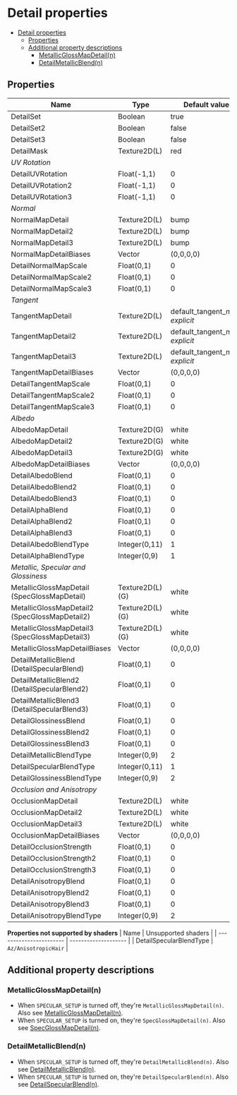 # Detail properties

- [Detail properties](#detail-properties)
  - [Properties](#properties)
  - [Additional property descriptions](#additional-property-descriptions)
    - [MetallicGlossMapDetail(n)](#metallicglossmapdetailn)
    - [DetailMetallicBlend(n)](#detailmetallicblendn)

## Properties
| Name                                          | Type            | Default value                   | Description                                                                                                 |
| --------------------------------------------- | --------------- | ------------------------------- | ----------------------------------------------------------------------------------------------------------- |
| DetailSet                                     | Boolean         | true                            | See [DetailSet(n)](../common/detail_property_descriptions.md#detailsetn).                                   |
| DetailSet2                                    | Boolean         | false                           | See [DetailSet(n)](../common/detail_property_descriptions.md#detailsetn).                                   |
| DetailSet3                                    | Boolean         | false                           | See [DetailSet(n)](../common/detail_property_descriptions.md#detailsetn).                                   |
| DetailMask                                    | Texture2D(L)    | red                             | See [DetailMask](../common/detail_property_descriptions.md#detailmask).                                     |
| *UV Rotation*                                 |                 |                                 |                                                                                                             |
| DetailUVRotation                              | Float(-1,1)     | 0                               | See [DetailUVRotation(n)](../common/detail_property_descriptions.md#detailuvrotationn).                     |
| DetailUVRotation2                             | Float(-1,1)     | 0                               | See [DetailUVRotation(n)](../common/detail_property_descriptions.md#detailuvrotationn).                     |
| DetailUVRotation3                             | Float(-1,1)     | 0                               | See [DetailUVRotation(n)](../common/detail_property_descriptions.md#detailuvrotationn).                     |
| *Normal*                                      |                 |                                 |                                                                                                             |
| NormalMapDetail                               | Texture2D(L)    | bump                            | See [NormalMapDetail(n)](../common//detail_property_descriptions.md#normalmapdetailn).                      |
| NormalMapDetail2                              | Texture2D(L)    | bump                            | See [NormalMapDetail(n)](../common//detail_property_descriptions.md#normalmapdetailn).                      |
| NormalMapDetail3                              | Texture2D(L)    | bump                            | See [NormalMapDetail(n)](../common//detail_property_descriptions.md#normalmapdetailn).                      |
| NormalMapDetailBiases                         | Vector          | (0,0,0,0)                       | See [NormalMapDetailBiases](../common/detail_property_descriptions.md#normalmapdetailbiases).               |
| DetailNormalMapScale                          | Float(0,1)      | 0                               | See [DetailNormalMapScale(n)](../common/detail_property_descriptions.md#detailnormalmapscalen).             |
| DetailNormalMapScale2                         | Float(0,1)      | 0                               | See [DetailNormalMapScale(n)](../common/detail_property_descriptions.md#detailnormalmapscalen).             |
| DetailNormalMapScale3                         | Float(0,1)      | 0                               | See [DetailNormalMapScale(n)](../common/detail_property_descriptions.md#detailnormalmapscalen).             |
| *Tangent*                                     |                 |                                 |                                                                                                             |
| TangentMapDetail                              | Texture2D(L)    | default_tangent_map, *explicit* | See [TangentMapDetail(n)](../common//detail_property_descriptions.md#tangentmapdetailn).                    |
| TangentMapDetail2                             | Texture2D(L)    | default_tangent_map, *explicit* | See [TangentMapDetail(n)](../common//detail_property_descriptions.md#tangentmapdetailn).                    |
| TangentMapDetail3                             | Texture2D(L)    | default_tangent_map, *explicit* | See [TangentMapDetail(n)](../common//detail_property_descriptions.md#tangentmapdetailn).                    |
| TangentMapDetailBiases                        | Vector          | (0,0,0,0)                       | See [TangentMapDetailBiases](../common/detail_property_descriptions.md#tangentmapdetailbiases).             |
| DetailTangentMapScale                         | Float(0,1)      | 0                               | See [DetailTangentMapScale(n)](../common/detail_property_descriptions.md#detailtangentmapscalen).           |
| DetailTangentMapScale2                        | Float(0,1)      | 0                               | See [DetailTangentMapScale(n)](../common/detail_property_descriptions.md#detailtangentmapscalen).           |
| DetailTangentMapScale3                        | Float(0,1)      | 0                               | See [DetailTangentMapScale(n)](../common/detail_property_descriptions.md#detailtangentmapscalen).           |
| *Albedo*                                      |                 |                                 |                                                                                                             |
| AlbedoMapDetail                               | Texture2D(G)    | white                           | See [AlbedoMapDetail(n)](../common/detail_property_descriptions.md#albedomapdetailn).                       |
| AlbedoMapDetail2                              | Texture2D(G)    | white                           | See [AlbedoMapDetail(n)](../common/detail_property_descriptions.md#albedomapdetailn).                       |
| AlbedoMapDetail3                              | Texture2D(G)    | white                           | See [AlbedoMapDetail(n)](../common/detail_property_descriptions.md#albedomapdetailn).                       |
| AlbedoMapDetailBiases                         | Vector          | (0,0,0,0)                       | See [AlbedoMapDetailBiases](../common/detail_property_descriptions.md#albedomapdetailbiases).               |
| DetailAlbedoBlend                             | Float(0,1)      | 0                               | See [DetailAlbedoBlend(n)](../common/detail_property_descriptions.md#detailalbedoblendn).                   |
| DetailAlbedoBlend2                            | Float(0,1)      | 0                               | See [DetailAlbedoBlend(n)](../common/detail_property_descriptions.md#detailalbedoblendn).                   |
| DetailAlbedoBlend3                            | Float(0,1)      | 0                               | See [DetailAlbedoBlend(n)](../common/detail_property_descriptions.md#detailalbedoblendn).                   |
| DetailAlphaBlend                              | Float(0,1)      | 0                               | See [DetailAlphaBlend(n)](../common/detail_property_descriptions.md#detailalphablendn).                     |
| DetailAlphaBlend2                             | Float(0,1)      | 0                               | See [DetailAlphaBlend(n)](../common/detail_property_descriptions.md#detailalphablendn).                     |
| DetailAlphaBlend3                             | Float(0,1)      | 0                               | See [DetailAlphaBlend(n)](../common/detail_property_descriptions.md#detailalphablendn).                     |
| DetailAlbedoBlendType                         | Integer(0,11)   | 1                               | See [DetailAlbedoBlendType](../common/detail_property_descriptions.md#detailalbedoblendtype).               |
| DetailAlphaBlendType                          | Integer(0,9)    | 1                               | See [DetailAlphaBlendType](../common/detail_property_descriptions.md#detailalphablendtype).                 |
| *Metallic, Specular and Glossiness*           |                 |                                 |                                                                                                             |
| MetallicGlossMapDetail (SpecGlossMapDetail)   | Texture2D(L)(G) | white                           | See [Additional property descriptions/MetallicGlossMapDetail(n)](#metallicglossmapdetailn).                 |
| MetallicGlossMapDetail2 (SpecGlossMapDetail2) | Texture2D(L)(G) | white                           | See [Additional property descriptions/MetallicGlossMapDetail(n)](#metallicglossmapdetailn).                 |
| MetallicGlossMapDetail3 (SpecGlossMapDetail3) | Texture2D(L)(G) | white                           | See [Additional property descriptions/MetallicGlossMapDetail(n)](#metallicglossmapdetailn).                 |
| MetallicGlossMapDetailBiases                  | Vector          | (0,0,0,0)                       | See [MetallicGlossMapDetailBiases](../common/detail_property_descriptions.md#metallicglossmapdetailbiases). |
| DetailMetallicBlend (DetailSpecularBlend)     | Float(0,1)      | 0                               | See [Additional property descriptions/DetailMetallicBlend(n)](#detailmetallicblendn).                       |
| DetailMetallicBlend2 (DetailSpecularBlend2)   | Float(0,1)      | 0                               | See [Additional property descriptions/DetailMetallicBlend(n)](#detailmetallicblendn).                       |
| DetailMetallicBlend3 (DetailSpecularBlend3)   | Float(0,1)      | 0                               | See [Additional property descriptions/DetailMetallicBlend(n)](#detailmetallicblendn).                       |
| DetailGlossinessBlend                         | Float(0,1)      | 0                               | See [DetailGlossinessBlend(n)](../common/detail_property_descriptions.md#detailglossinessblendn).           |
| DetailGlossinessBlend2                        | Float(0,1)      | 0                               | See [DetailGlossinessBlend(n)](../common/detail_property_descriptions.md#detailglossinessblendn).           |
| DetailGlossinessBlend3                        | Float(0,1)      | 0                               | See [DetailGlossinessBlend(n)](../common/detail_property_descriptions.md#detailglossinessblendn).           |
| DetailMetallicBlendType                       | Integer(0,9)    | 2                               | See [DetailMetallicBlendType](../common/detail_property_descriptions.md#detailmetallicblendtype).           |
| DetailSpecularBlendType                       | Integer(0,11)   | 1                               | See [DetailSpecularBlendType](../common/detail_property_descriptions.md#detailspecularblendtype).           |
| DetailGlossinessBlendType                     | Integer(0,9)    | 2                               | See [DetailGlossinessBlendType](../common/detail_property_descriptions.md#detailglossinessblendtype).       |
| *Occlusion and Anisotropy*                    |                 |                                 |                                                                                                             |
| OcclusionMapDetail                            | Texture2D(L)    | white                           | See [OcclusionMapDetail(n)](../common/detail_property_descriptions.md#occlusionmapdetailn).                 |
| OcclusionMapDetail2                           | Texture2D(L)    | white                           | See [OcclusionMapDetail(n)](../common/detail_property_descriptions.md#occlusionmapdetailn).                 |
| OcclusionMapDetail3                           | Texture2D(L)    | white                           | See [OcclusionMapDetail(n)](../common/detail_property_descriptions.md#occlusionmapdetailn).                 |
| OcclusionMapDetailBiases                      | Vector          | (0,0,0,0)                       | See [OcclusionMapDetailBiases](../common/detail_property_descriptions.md#occlusionmapdetailbiases).         |
| DetailOcclusionStrength                       | Float(0,1)      | 0                               | See [DetailOcclusionStrength(n)](../common/detail_property_descriptions.md#detailocclusionstrengthn).       |
| DetailOcclusionStrength2                      | Float(0,1)      | 0                               | See [DetailOcclusionStrength(n)](../common/detail_property_descriptions.md#detailocclusionstrengthn).       |
| DetailOcclusionStrength3                      | Float(0,1)      | 0                               | See [DetailOcclusionStrength(n)](../common/detail_property_descriptions.md#detailocclusionstrengthn).       |
| DetailAnisotropyBlend                         | Float(0,1)      | 0                               | See [DetailAnisotropyBlend(n)](../common/detail_property_descriptions.md#detailanisotropyblendn).           |
| DetailAnisotropyBlend2                        | Float(0,1)      | 0                               | See [DetailAnisotropyBlend(n)](../common/detail_property_descriptions.md#detailanisotropyblendn).           |
| DetailAnisotropyBlend3                        | Float(0,1)      | 0                               | See [DetailAnisotropyBlend(n)](../common/detail_property_descriptions.md#detailanisotropyblendn).           |
| DetailAnisotropyBlendType                     | Integer(0,9)    | 2                               | See [DetailGlossinessBlendType](../common/detail_property_descriptions.md#detailanisotropyblendtype).       |

**Properties not supported by shaders**
| Name                    | Unsupported shaders  |
| ----------------------- | -------------------- |
| DetailSpecularBlendType | `Az/AnisotropicHair` |

## Additional property descriptions
### MetallicGlossMapDetail(n) 
- When `SPECULAR_SETUP` is turned off, they're `MetallicGlossMapDetail(n)`. Also see [MetallicGlossMapDetail(n)](../common/detail_property_descriptions.md#metallicglossmapdetailn).
- When `SPECULAR_SETUP` is turned on, they're `SpecGlossMapDetail(n)`. Also see [SpecGlossMapDetail(n)](../common/detail_property_descriptions.md#specglossmapdetailn).

### DetailMetallicBlend(n)
- When `SPECULAR_SETUP` is turned off, they're `DetailMetallicBlend(n)`. Also see [DetailMetallicBlend(n)](../common/detail_property_descriptions.md#detailmetallicblendn). 
- When `SPECULAR_SETUP` is turned on, they're `DetailSpecularBlend(n)`. Also see [DetailSpecularBlend(n)](../common/detail_property_descriptions.md#detailspecularblendn).
